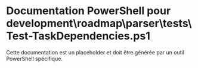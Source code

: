 # Documentation PowerShell pour development\roadmap\parser\tests\Test-TaskDependencies.ps1

Cette documentation est un placeholder et doit être générée par un outil PowerShell spécifique.
